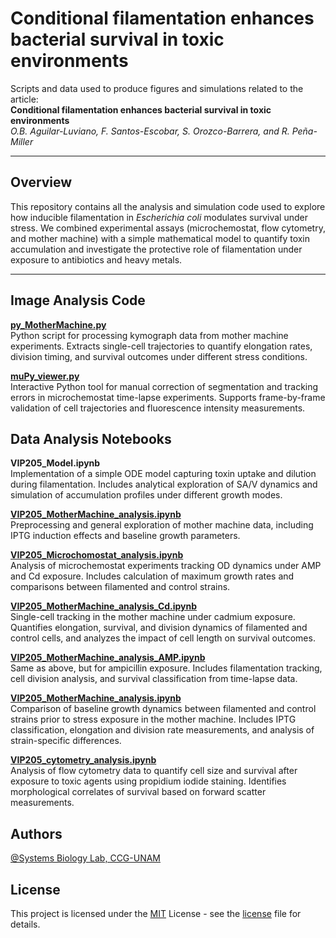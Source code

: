 # Conditional filamentation enhances bacterial survival in toxic environments

Scripts and data used to produce figures and simulations related to the article:  
**Conditional filamentation enhances bacterial survival in toxic environments**  
*O.B. Aguilar-Luviano, F. Santos-Escobar, S. Orozco-Barrera, and R. Peña-Miller*

---

## Overview

This repository contains all the analysis and simulation code used to explore how inducible filamentation in *Escherichia coli* modulates survival under stress. We combined experimental assays (microchemostat, flow cytometry, and mother machine) with a simple mathematical model to quantify toxin accumulation and investigate the protective role of filamentation under exposure to antibiotics and heavy metals.

---

## Image Analysis Code

**[py_MotherMachine.py](py_MotherMachine.py)**  
Python script for processing kymograph data from mother machine experiments. Extracts single-cell trajectories to quantify elongation rates, division timing, and survival outcomes under different stress conditions.

**[muPy_viewer.py](muPy_viewer.py)**  
Interactive Python tool for manual correction of segmentation and tracking errors in microchemostat time-lapse experiments. Supports frame-by-frame validation of cell trajectories and fluorescence intensity measurements.

## Data Analysis Notebooks

**VIP205_Model.ipynb**  
Implementation of a simple ODE model capturing toxin uptake and dilution during filamentation. Includes analytical exploration of SA/V dynamics and simulation of accumulation profiles under different growth modes.


**[VIP205_MotherMachine_analysis.ipynb](VIP205_MotherMachine_analysis.ipynb)**  
Preprocessing and general exploration of mother machine data, including IPTG induction effects and baseline growth parameters.

**[VIP205_Microchomostat_analysis.ipynb](VIP205_Microchomostat_analysis.ipynb)**  
Analysis of microchemostat experiments tracking OD dynamics under AMP and Cd exposure. Includes calculation of maximum growth rates and comparisons between filamented and control strains.

**[VIP205_MotherMachine_analysis_Cd.ipynb](VIP205_MotherMachine_analysis_Cd.ipynb)**  
Single-cell tracking in the mother machine under cadmium exposure. Quantifies elongation, survival, and division dynamics of filamented and control cells, and analyzes the impact of cell length on survival outcomes.

**[VIP205_MotherMachine_analysis_AMP.ipynb](VIP205_MotherMachine_analysis_AMP.ipynb)**  
Same as above, but for ampicillin exposure. Includes filamentation tracking, cell division analysis, and survival classification from time-lapse data.

**[VIP205_MotherMachine_analysis.ipynb](VIP205_MotherMachine_analysis.ipynb)**  
Comparison of baseline growth dynamics between filamented and control strains prior to stress exposure in the mother machine. Includes IPTG classification, elongation and division rate measurements, and analysis of strain-specific differences.

**[VIP205_cytometry_analysis.ipynb](VIP205_cytometry_analysis.ipynb)**  
Analysis of flow cytometry data to quantify cell size and survival after exposure to toxic agents using propidium iodide staining. Identifies morphological correlates of survival based on forward scatter measurements.

## Authors

[@Systems Biology Lab, CCG-UNAM](https://github.com/ccg-esb-lab)

## License

This project is licensed under the [MIT](https://choosealicense.com/licenses/mit/) License - see the [license](LICENSE) file for details. 



